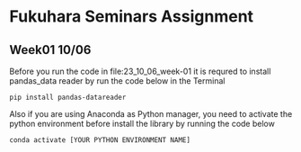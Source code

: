# Fukuhara Seminars Assignment
## Week01 10/06
Before you run the code in file:23_10_06_week-01
it is requred to install pandas_data reader by run the code below in the Terminal

```
pip install pandas-datareader
```

Also if you are using Anaconda as Python manager, you need to activate the python environment before install the library by running the code below

```
conda activate [YOUR PYTHON ENVIRONMENT NAME]
```
